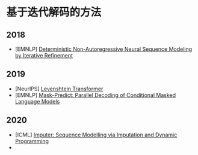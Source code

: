# 基于迭代解码的方法
## 2018
- [EMNLP] [Deterministic Non-Autoregressive Neural Sequence Modeling by Iterative Refinement](https://aclanthology.org/D18-1149.pdf)

## 2019
- [NeurIPS] [Levenshtein Transformer](https://arxiv.org/pdf/1905.11006.pdf)
- [EMNLP] [Mask-Predict: Parallel Decoding of Conditional Masked Language Models](https://aclanthology.org/D19-1633.pdf)

## 2020
- [ICML] [Imputer: Sequence Modelling via Imputation and Dynamic Programming](https://arxiv.org/pdf/2002.08926.pdf)
- 
